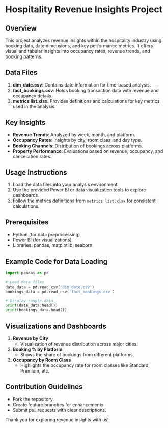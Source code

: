# Hospitality Revenue Insights Project

## Overview
This project analyzes revenue insights within the hospitality industry using booking data, date dimensions, and key performance metrics. It offers visual and tabular insights into occupancy rates, revenue trends, and booking patterns.

## Data Files
1. **dim_date.csv**: Contains date information for time-based analysis.
2. **fact_bookings.csv**: Holds booking transaction data with revenue and occupancy details.
3. **metrics list.xlsx**: Provides definitions and calculations for key metrics used in the analysis.

## Key Insights
- **Revenue Trends**: Analyzed by week, month, and platform.
- **Occupancy Rates**: Insights by city, room class, and day type.
- **Booking Channels**: Distribution of bookings across platforms.
- **Property Performance**: Evaluations based on revenue, occupancy, and cancellation rates.

## Usage Instructions
1. Load the data files into your analysis environment.
2. Use the provided Power BI or data visualization tools to explore dashboards.
3. Follow the metrics definitions from `metrics list.xlsx` for consistent calculations.

## Prerequisites
- Python (for data preprocessing)
- Power BI (for visualizations)
- Libraries: pandas, matplotlib, seaborn

## Example Code for Data Loading
```python
import pandas as pd

# Load data files
date_data = pd.read_csv('dim_date.csv')
bookings_data = pd.read_csv('fact_bookings.csv')

# Display sample data
print(date_data.head())
print(bookings_data.head())
```

## Visualizations and Dashboards
1. **Revenue by City**
   - Visualization of revenue distribution across major cities.
2. **Booking % by Platform**
   - Shows the share of bookings from different platforms.
3. **Occupancy by Room Class**
   - Highlights the occupancy rate for room classes like Standard, Premium, etc.

## Contribution Guidelines
- Fork the repository.
- Create feature branches for enhancements.
- Submit pull requests with clear descriptions.


Thank you for exploring revenue insights with us!
